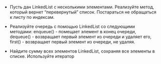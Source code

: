 * Пусть дан LinkedList с несколькими элементами. Реализуйте метод, который вернет “перевернутый” список. Постараться не обращаться к листу по индексам.
 
* Реализуйте очередь с помощью LinkedList со следующими методами: enqueue() - помещает элемент в конец очереди, dequeue() - возвращает первый элемент из очереди и удаляет его, first() - возвращает первый элемент из очереди, не удаляя.
 
* Найдите сумму всех элементов LinkedList, сохраняя все элементы в списке. Используйте итератор
